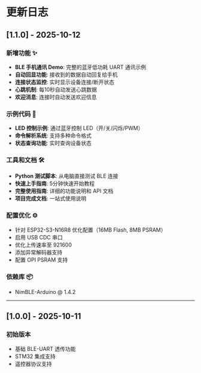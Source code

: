 # 更新日志

## [1.1.0] - 2025-10-12

### 新增功能 ✨
- **BLE 手机通讯 Demo**: 完整的蓝牙低功耗 UART 通讯示例
- **自动回显功能**: 接收到的数据自动回复给手机
- **连接状态监控**: 实时显示设备连接/断开状态
- **心跳机制**: 每10秒自动发送心跳数据
- **欢迎消息**: 连接时自动发送欢迎信息

### 示例代码 📝
- **LED 控制示例**: 通过蓝牙控制 LED（开/关/闪烁/PWM）
- **命令解析系统**: 支持多种命令格式
- **状态查询功能**: 实时查询设备状态

### 工具和文档 🛠️
- **Python 测试脚本**: 从电脑直接测试 BLE 连接
- **快速上手指南**: 5分钟快速开始教程
- **完整使用指南**: 详细的功能说明和 API 文档
- **项目完成文档**: 一站式使用说明

### 配置优化 ⚙️
- 针对 ESP32-S3-N16R8 优化配置（16MB Flash, 8MB PSRAM）
- 启用 USB CDC 串口
- 优化上传速率至 921600
- 添加异常解码器支持
- 配置 OPI PSRAM 支持

### 依赖库 📦
- NimBLE-Arduino @ 1.4.2

---

## [1.0.0] - 2025-10-11

### 初始版本
- 基础 BLE-UART 透传功能
- STM32 集成支持
- 遥控器协议支持

